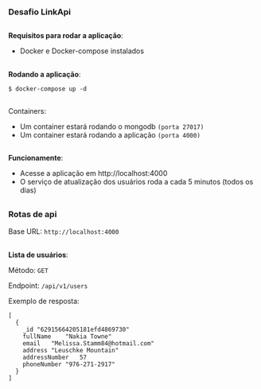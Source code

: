 ### Desafio LinkApi

##

**Requisitos para rodar a aplicação**:

- Docker e Docker-compose instalados

##

**Rodando a aplicação**:

```
$ docker-compose up -d
```

##

Containers:

- Um container estará rodando o mongodb `(porta 27017)`
- Um container estará rodando a aplicação `(porta 4000)`

##

**Funcionamente**:

- Acesse a aplicação em http://localhost:4000
- O serviço de atualização dos usuários roda a cada 5 minutos (todos os dias)

##

### Rotas de api

Base URL: `http://localhost:4000`

##

**Lista de usuários**:

Método: `GET`

Endpoint: `/api/v1/users`

Exemplo de resposta:

```
[
  {
    _id	"62915664205181efd4869730"
    fullName	"Nakia Towne"
    email	"Melissa.Stamm84@hotmail.com"
    address	"Leuschke Mountain"
    addressNumber	57
    phoneNumber	"976-271-2917"
  }
]
```

##
